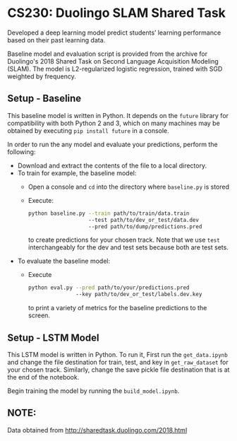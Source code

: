 # CS230: Duolingo SLAM Shared Task
Developed a deep learning model predict students’ learning performance based on their past learning data. 

Baseline model and evaluation script is provided from the archive for Duolingo's 2018 Shared Task on Second Language Acquisition Modeling (SLAM). The model is L2-regularized logistic regression, trained with SGD weighted by frequency.   

## Setup - Baseline

This baseline model is written in Python. It depends on the `future` library for compatibility with both Python 2 and 3,
which on many machines may be obtained by executing `pip install future` in a console.

In order to run the any model and evaluate your predictions, perform the following:

* Download and extract the contents of the file to a local directory.
* To train for example, the baseline model: 
  * Open a console and `cd` into the directory where `baseline.py` is stored
  * Execute: 
    
    ```bash
    python baseline.py --train path/to/train/data.train 
                       --test path/to/dev_or_test/data.dev
                       --pred path/to/dump/predictions.pred
    ``` 
    to create predictions for your chosen track. Note that we use `test` interchangeably for the dev and test sets because both are test sets.
* To evaluate the baseline model:
  * Execute     
  
    ```bash
    python eval.py --pred path/to/your/predictions.pred
                   --key path/to/dev_or_test/labels.dev.key
    ```
    to print a variety of metrics for the baseline predictions to the screen.

## Setup - LSTM Model

This LSTM model is written in Python. To run it, First run the `get_data.ipynb` and change the file destination for train, test, and key in `get_raw_dataset` for your chosen track. Similarly, change the save pickle file destination that is at the end of the notebook.

Begin training the model by running the `build_model.ipynb`.

## NOTE:
Data obtained from http://sharedtask.duolingo.com/2018.html
